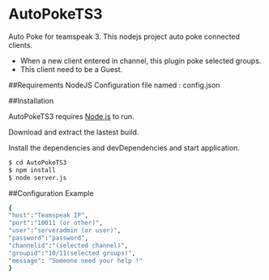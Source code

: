 # AutoPokeTS3
Auto Poke for teamspeak 3.
This nodejs project auto poke connected clients.
 - When a new client entered in channel, this plugin poke selected groups.
 - This client need to be a Guest.
 

##Requirements
NodeJS
Configuration file named : config.json

##Installation

AutoPokeTS3 requires [Node.js](https://nodejs.org/) to run.

Download and extract the lastest build.

Install the dependencies and devDependencies and start application.

```sh
$ cd AutoPokeTS3
$ npm install 
$ node server.js
```

##Configuration Example
```sh
{
"host":"Teamspeak IP",
"port":"10011 (or other)",
"user":"serveradmin (or user)",
"password":"password",
"channelid":"(selected channel)",
"groupid":"10/11(selected groups)",
"message": "Someone need your help !"
}
```
